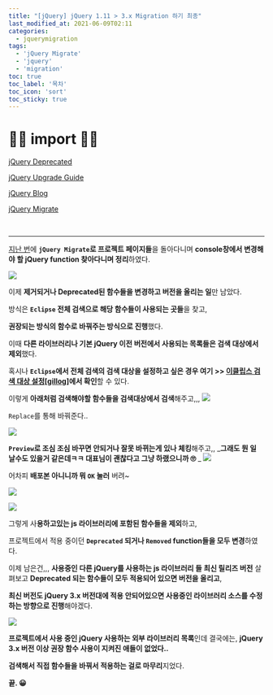 ```yaml
---
title: "[jQuery] jQuery 1.11 > 3.x Migration 하기 최종"
last_modified_at: 2021-06-09T02:11
categories: 
  - jquerymigration
tags: 
  - 'jQuery Migrate' 
  - 'jquery' 
  - 'migration'
toc: true
toc_label: '목차'
toc_icon: 'sort'
toc_sticky: true
---
```


# 🙆‍♂️ import 🙇‍♂️

[jQuery Deprecated](https://api.jquery.com/category/deprecated/)

[jQuery Upgrade Guide](https://jquery.com/upgrade-guide/)

[jQuery Blog](https://jquery.com/upgrade-guide/)

[jQuery Migrate](https://github.com/jquery/jquery-migrate)

<br>


---


[지난 번](https://velog.io/@gillog/jQuery-jQuery-Migrate-%EC%82%AC%EC%9A%A9%ED%95%98%EA%B8%B0)에 **`jQuery Migrate`로 프로젝트 페이지들**을 돌아다니며 **console창에서 변경해야 할 jQuery function 찾아다니며 정리**하였다.

![](https://images.velog.io/images/gillog/post/c13a0adc-f2b9-4f60-b3b3-2c1fea9fba2f/image.png)

이제 **제거되거나 Deprecated된 함수들을 변경하고 버전을 올리는 일**만 남았다.

방식은 **`Eclipse` 전체 검색으로 해당 함수들이 사용되는 곳들**을 찾고,

**권장되는 방식의 함수로 바꿔주는 방식으로 진행**했다.

이때 **다른 라이브러리나 기본 jQuery 이전 버전에서 사용되는 목록들은 검색 대상에서 제외**했다.

혹시나 **`Eclipse`에서 전체 검색의 검색 대상을 설정하고 싶은 경우 여기 >> [이클립스 검색 대상 설정[gillog]](https://velog.io/@gillog/Eclipse-%EC%A0%84%EC%B2%B4-%EA%B2%80%EC%83%89Ctrl-H-%EA%B2%80%EC%83%89-%EB%8C%80%EC%83%81-%ED%8C%8C%EC%9D%BC-%EC%A7%80%EC%A0%95%ED%95%98%EA%B8%B0-Working-Set-%EC%84%A4%EC%A0%95)에서 확인**할 수 있다.


이렇게 **아래처럼 검색해야할 함수들을 검색대상에서 검색**해주고,,, 
![](https://images.velog.io/images/gillog/post/94677983-4808-43cd-86df-bd1d0d12f59c/image.png)

`Replace`를 통해 바꿔준다..


![](https://images.velog.io/images/gillog/post/c153d4a1-f4f1-4a8e-a620-974083e7e7c8/image.png)

**`Preview`로 조심 조심 바꾸면  안되거나 잘못 바뀌는게 있나 체킹**해주고,,
_**그래도 뭔 일 날수도 있을거 같은데ㅋㅋ 대표님이 괜찮다고 그냥 하랬으니까 🙄** _
![](https://images.velog.io/images/gillog/post/166b630b-dea9-4598-b7f9-4da0c61b7ae9/image.png)

어차피 **배포본 아니니까 뭐 `OK` 눌러** 버려~


![](https://images.velog.io/images/gillog/post/d6d47acb-272e-4515-93a8-93aac2be1553/image.png)


![](https://images.velog.io/images/gillog/post/cdd1dae4-04dc-4e5e-afe5-bb5dae61b373/image.png)

그렇게 사**용하고있는 js 라이브러리에 포함된 함수들을 제외**하고,

프로젝트에서 적용 중이던 **`Deprecated` 되거나 `Removed` function들을 모두 변경**하였다.

이제 남은건,,, **사용중인 다른 jQuery를 사용하는 js 라이브러리 들 최신 릴리즈 버전** 살펴보고 **Deprecated 되는 함수들이 모두 적용되어 있으면 버전을 올리고**,

**최신 버전도 jQuery 3.x 버전대에 적용 안되어있으면 사용중인 라이브러리 소스를 수정하는 방향으로 진행**해야겠다.

![](https://images.velog.io/images/gillog/post/21cf210c-dd4e-4f3d-b66f-574e2ea86f22/image.png)

**프로젝트에서 사용 중인 jQuery 사용하는 외부 라이브러리 목록**인데 결국에는,
**jQuery 3.x 버전 이상 권장 함수 사용이 지켜진 애들이 없었다..**

**검색해서 직접 함수들을 바꿔서 적용하는 걸로 마무리**지었다.

**끝. 😀**